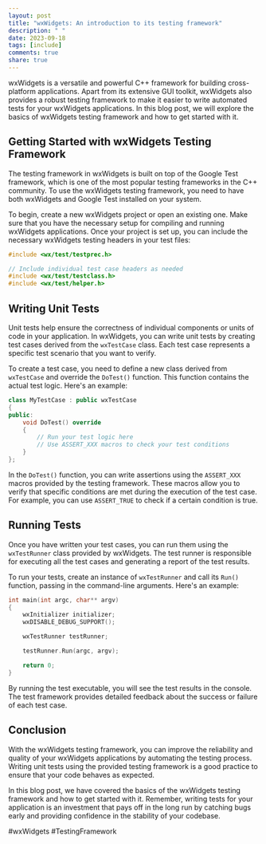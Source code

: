 ```yaml
---
layout: post
title: "wxWidgets: An introduction to its testing framework"
description: " "
date: 2023-09-18
tags: [include]
comments: true
share: true
---
```


wxWidgets is a versatile and powerful C++ framework for building cross-platform applications. Apart from its extensive GUI toolkit, wxWidgets also provides a robust testing framework to make it easier to write automated tests for your wxWidgets applications. In this blog post, we will explore the basics of wxWidgets testing framework and how to get started with it.

## Getting Started with wxWidgets Testing Framework

The testing framework in wxWidgets is built on top of the Google Test framework, which is one of the most popular testing frameworks in the C++ community. To use the wxWidgets testing framework, you need to have both wxWidgets and Google Test installed on your system.

To begin, create a new wxWidgets project or open an existing one. Make sure that you have the necessary setup for compiling and running wxWidgets applications. Once your project is set up, you can include the necessary wxWidgets testing headers in your test files:

```cpp
#include <wx/test/testprec.h>

// Include individual test case headers as needed
#include <wx/test/testclass.h>
#include <wx/test/helper.h>
```

## Writing Unit Tests

Unit tests help ensure the correctness of individual components or units of code in your application. In wxWidgets, you can write unit tests by creating test cases derived from the `wxTestCase` class. Each test case represents a specific test scenario that you want to verify.

To create a test case, you need to define a new class derived from `wxTestCase` and override the `DoTest()` function. This function contains the actual test logic. Here's an example:

```cpp
class MyTestCase : public wxTestCase
{
public:
    void DoTest() override
    {
        // Run your test logic here
        // Use ASSERT_XXX macros to check your test conditions
    }
};
```

In the `DoTest()` function, you can write assertions using the `ASSERT_XXX` macros provided by the testing framework. These macros allow you to verify that specific conditions are met during the execution of the test case. For example, you can use `ASSERT_TRUE` to check if a certain condition is true.

## Running Tests

Once you have written your test cases, you can run them using the `wxTestRunner` class provided by wxWidgets. The test runner is responsible for executing all the test cases and generating a report of the test results.

To run your tests, create an instance of `wxTestRunner` and call its `Run()` function, passing in the command-line arguments. Here's an example:

```cpp
int main(int argc, char** argv)
{
    wxInitializer initializer;
    wxDISABLE_DEBUG_SUPPORT();

    wxTestRunner testRunner;

    testRunner.Run(argc, argv);

    return 0;
}
```

By running the test executable, you will see the test results in the console. The test framework provides detailed feedback about the success or failure of each test case.

## Conclusion

With the wxWidgets testing framework, you can improve the reliability and quality of your wxWidgets applications by automating the testing process. Writing unit tests using the provided testing framework is a good practice to ensure that your code behaves as expected.

In this blog post, we have covered the basics of the wxWidgets testing framework and how to get started with it. Remember, writing tests for your application is an investment that pays off in the long run by catching bugs early and providing confidence in the stability of your codebase.

#wxWidgets #TestingFramework